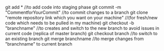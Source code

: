 git add * //to add code into staging phase
git commit -m "CommentforYourCommit" //to commit changes to a branch
git clone "remote repository link which you want on your machine" //(for fresh/new code which needs to be pulled in my machine) git checkout -b "branchname" //to creates and switch to the new branch to avoid issues in current code (replica of master branch)
git checkout branch //to switch to an existing branch
git merge branchname //to merge changes from "branchname" to current branch

